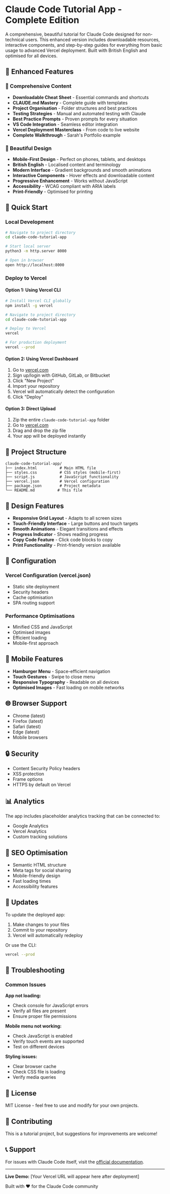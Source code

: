 # Claude Code Tutorial App - Complete Edition

A comprehensive, beautiful tutorial for Claude Code designed for non-technical users. This enhanced version includes downloadable resources, interactive components, and step-by-step guides for everything from basic usage to advanced Vercel deployment. Built with British English and optimised for all devices.

## 🌟 Enhanced Features

### 📖 Comprehensive Content
- **Downloadable Cheat Sheet** - Essential commands and shortcuts
- **CLAUDE.md Mastery** - Complete guide with templates
- **Project Organisation** - Folder structures and best practices
- **Testing Strategies** - Manual and automated testing with Claude
- **Best Practice Prompts** - Proven prompts for every situation
- **VS Code Integration** - Seamless editor integration
- **Vercel Deployment Masterclass** - From code to live website
- **Complete Walkthrough** - Sarah's Portfolio example

### 🎨 Beautiful Design
- **Mobile-First Design** - Perfect on phones, tablets, and desktops
- **British English** - Localised content and terminology
- **Modern Interface** - Gradient backgrounds and smooth animations
- **Interactive Components** - Hover effects and downloadable content
- **Progressive Enhancement** - Works without JavaScript
- **Accessibility** - WCAG compliant with ARIA labels
- **Print-Friendly** - Optimised for printing

## 🚀 Quick Start

### Local Development
```bash
# Navigate to project directory
cd claude-code-tutorial-app

# Start local server
python3 -m http.server 8000

# Open in browser
open http://localhost:8000
```

### Deploy to Vercel

#### Option 1: Using Vercel CLI
```bash
# Install Vercel CLI globally
npm install -g vercel

# Navigate to project directory
cd claude-code-tutorial-app

# Deploy to Vercel
vercel

# For production deployment
vercel --prod
```

#### Option 2: Using Vercel Dashboard
1. Go to [vercel.com](https://vercel.com)
2. Sign up/login with GitHub, GitLab, or Bitbucket
3. Click "New Project"
4. Import your repository
5. Vercel will automatically detect the configuration
6. Click "Deploy"

#### Option 3: Direct Upload
1. Zip the entire `claude-code-tutorial-app` folder
2. Go to [vercel.com](https://vercel.com)
3. Drag and drop the zip file
4. Your app will be deployed instantly

## 📁 Project Structure

```
claude-code-tutorial-app/
├── index.html          # Main HTML file
├── styles.css          # CSS styles (mobile-first)
├── script.js           # JavaScript functionality
├── vercel.json         # Vercel configuration
├── package.json        # Project metadata
└── README.md          # This file
```

## 🎨 Design Features

- **Responsive Grid Layout** - Adapts to all screen sizes
- **Touch-Friendly Interface** - Large buttons and touch targets
- **Smooth Animations** - Elegant transitions and effects
- **Progress Indicator** - Shows reading progress
- **Copy Code Feature** - Click code blocks to copy
- **Print Functionality** - Print-friendly version available

## 🔧 Configuration

### Vercel Configuration (vercel.json)
- Static site deployment
- Security headers
- Cache optimisation
- SPA routing support

### Performance Optimisations
- Minified CSS and JavaScript
- Optimised images
- Efficient loading
- Mobile-first approach

## 📱 Mobile Features

- **Hamburger Menu** - Space-efficient navigation
- **Touch Gestures** - Swipe to close menu
- **Responsive Typography** - Readable on all devices
- **Optimised Images** - Fast loading on mobile networks

## 🌐 Browser Support

- Chrome (latest)
- Firefox (latest)
- Safari (latest)
- Edge (latest)
- Mobile browsers

## 🔒 Security

- Content Security Policy headers
- XSS protection
- Frame options
- HTTPS by default on Vercel

## 📊 Analytics

The app includes placeholder analytics tracking that can be connected to:
- Google Analytics
- Vercel Analytics
- Custom tracking solutions

## 🎯 SEO Optimisation

- Semantic HTML structure
- Meta tags for social sharing
- Mobile-friendly design
- Fast loading times
- Accessibility features

## 🔄 Updates

To update the deployed app:
1. Make changes to your files
2. Commit to your repository
3. Vercel will automatically redeploy

Or use the CLI:
```bash
vercel --prod
```

## 🐛 Troubleshooting

### Common Issues

**App not loading:**
- Check console for JavaScript errors
- Verify all files are present
- Ensure proper file permissions

**Mobile menu not working:**
- Check JavaScript is enabled
- Verify touch events are supported
- Test on different devices

**Styling issues:**
- Clear browser cache
- Check CSS file is loading
- Verify media queries

## 📝 License

MIT License - feel free to use and modify for your own projects.

## 🤝 Contributing

This is a tutorial project, but suggestions for improvements are welcome!

## 📞 Support

For issues with Claude Code itself, visit the [official documentation](https://docs.anthropic.com/en/docs/claude-code).

---

**Live Demo:** [Your Vercel URL will appear here after deployment]

Built with ❤️ for the Claude Code community